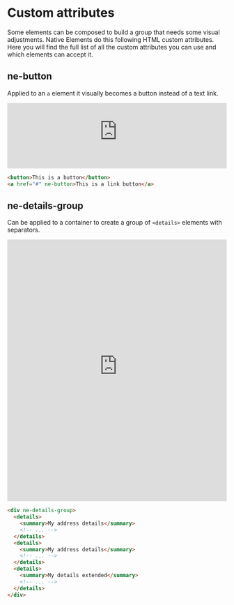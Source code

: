 # Custom attributes

Some elements can be composed to build a group that needs some visual adjustments. Native Elements do this following HTML custom attributes. Here you will find the full list of all the custom attributes you can use and which elements can accept it.

## ne-button

Applied to an `a` element it visually becomes a button instead of a text link.

<iframe src="https://ne-doc-custom-attr.glitch.me" width="100%" frameborder="0" loading="lazy" ></iframe>

```html
<button>This is a button</button>
<a href="#" ne-button>This is a link button</a>
```

## ne-details-group

Can be applied to a container to create a group of `<details>` elements with separators.

<iframe src="https://ne-doc-custom-attr.glitch.me/details.html" width="100%" height="600" frameborder="0" loading="lazy" ></iframe>

```html
<div ne-details-group>
  <details>
    <summary>My address details</summary>
    <!-- ... -->
  </details>
  <details>
    <summary>My address details</summary>
    <!-- ... -->
  </details>
  <details>
    <summary>My details extended</summary>
    <!-- ... -->
  </details>
</div>
```
